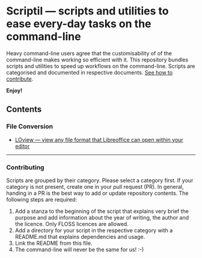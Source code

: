 Scriptil — scripts and utilities to ease every-day tasks on the command-line
==============================================================================

Heavy command-line users agree that the customisability of of the command-line
makes working so efficient with it. This repository bundles scripts and
utilities to speed up workflows on the command-line. Scripts are categorised and  documented in respective documents.
[See how to contribute](#contributing).

**Enjoy!**

Contents
--------

### File Conversion

-   [LOview — view any file format that Libreoffice can open within your editor](file_conversion/loview/README.md)

* * * * *


### Contributing

Scripts are grouped by their category. Please select a category first. If your
category is not present, create one in your pull request (PR). In general,
handing in a PR is the best way to add or update repository contents. The
following steps are required:

1.  Add a stanza to the beginning of the script that explains very brief the
    purpose and add information about the year of writing, the author and the
    licence. Only FLOSS licences are allowed.
2.  Add a directory for your script in the respective category with a README.md
    that explains dependencies and usage.
3.  Link the README from this file.
4.  The command-line will never be the same for us! :-)

